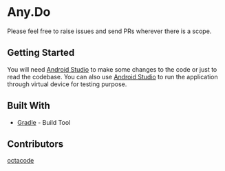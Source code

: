 # Any.Do

Please feel free to raise issues and send PRs wherever there is a scope.


## Getting Started

You will need [Android Studio](https://developer.android.com/studio/index.html) to make some changes to the code or just to read the codebase.
You can also use [Android Studio](https://developer.android.com/studio/index.html) to run the application through virtual device for testing purpose.

## Built With

* [Gradle](https://gradle.org/) - Build Tool

## Contributors
[octacode](https://github.com/octacode)

